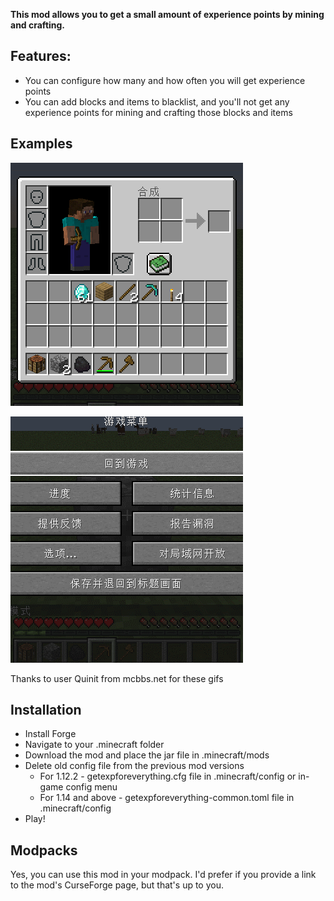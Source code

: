 **This mod allows you to get a small amount of experience points by mining and crafting.**

## Features:

* You can configure how many and how often you will get experience points
* You can add blocks and items to blacklist, and you'll not get any experience points for mining and crafting those blocks and items

## Examples
![example1](exemple1.gif)

![example2](exemple2.gif)

Thanks to user Quinit from mcbbs.net for these gifs

## Installation

* Install Forge
* Navigate to your .minecraft folder
* Download the mod and place the jar file in .minecraft/mods
* Delete old config file from the previous mod versions
    * For 1.12.2 - getexpforeverything.cfg file in .minecraft/config or in-game config menu
    * For 1.14 and above - getexpforeverything-common.toml file in .minecraft/config
* Play!

## Modpacks

Yes, you can use this mod in your modpack. I'd prefer if you provide a link to the mod's CurseForge page, but that's up to you.
